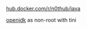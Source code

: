 [hub.docker.com/r/n0thub/java](https://hub.docker.com/r/n0thub/java)

[openjdk](https://hub.docker.com/_/openjdk/) as non-root with tini
